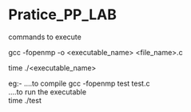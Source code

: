 # Pratice_PP_LAB

commands to execute 

gcc -fopenmp -o <executable_name> <file_name>.c

time ./<executable_name>


eg:- 
....to compile
gcc -fopenmp test test.c                            
....to run the executable  
time ./test                                   
